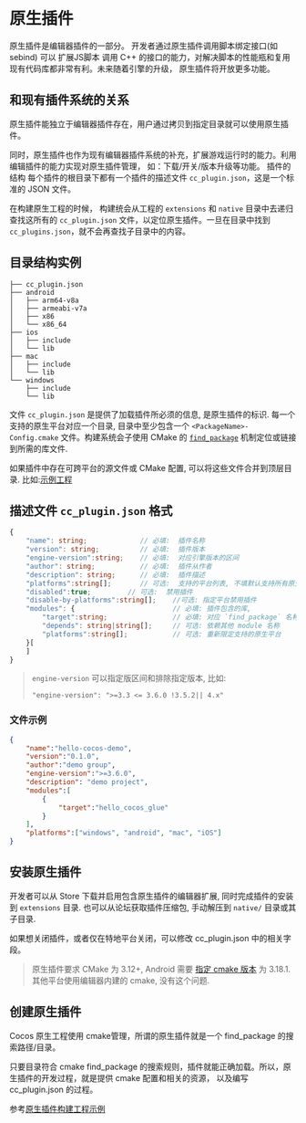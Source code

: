 # 原生插件

原生插件是编辑器插件的一部分。 开发者通过原生插件调用脚本绑定接口(如 sebind) 可以 扩展JS脚本 调用 C++ 的接口的能力，对解决脚本的性能瓶和复用现有代码库都非常有利。未来随着引擎的升级， 原生插件将开放更多功能。

## 和现有插件系统的关系

原生插件能独立于编辑器插件存在，用户通过拷贝到指定目录就可以使用原生插件。

同时，原生插件也作为现有编辑器插件系统的补充，扩展游戏运行时的能力。利用编辑插件的能力实现对原生插件管理， 如：下载/开关/版本升级等功能。
插件的结构
每个插件的根目录下都有一个插件的描述文件 `cc_plugin.json`，这是一个标准的 JSON 文件。

在构建原生工程的时候， 构建统会从工程的 `extensions` 和 `native` 目录中去递归查找这所有的 `cc_plugin.json` 文件，以定位原生插件。一旦在目录中找到 `cc_plugins.json`，就不会再查找子目录中的内容。



## 目录结构实例

```
├── cc_plugin.json
├── android
│   ├── arm64-v8a
│   ├── armeabi-v7a
│   ├── x86
│   └── x86_64
├── ios
│   ├── include
│   └── lib
├── mac
│   ├── include
│   └── lib
└── windows
    ├── include
    └── lib
```

文件 `cc_plugin.json` 是提供了加载插件所必须的信息, 是原生插件的标识. 每一个支持的原生平台对应一个目录, 目录中至少包含一个 `<PackageName>-Config.cmake` 文件。构建系统会子使用 CMake 的 [`find_package`](https://cmake.org/cmake/help/latest/command/find_package.html#id7) 机制定位或链接到所需的库文件. 


如果插件中存在可跨平台的源文件或 CMake 配置, 可以将这些文件合并到顶层目录. 比如:[示例工程](https://github.com/PatriceJiang/ccplugin_tutorial/tree/main/NewProject/native/plugins/hello_cocos)


## 描述文件 `cc_plugin.json` 格式
```ts
{
    "name": string;             // 必填:  插件名称
    "version": string;          // 必填:  插件版本
    "engine-version":string;    // 必填:  对应引擎版本的区间
    "author": string;           // 必填:  插件从作者
    "description": string;      // 必填:  插件描述
    "platforms":string[];       // 可选:  支持的平台列表, 不填默认支持所有原生平台. 包括 windows, android, mac, ios
    "disabled":true;         // 可选:  禁用插件
    "disable-by-platforms":string[];    //可选: 指定平台禁用插件
    "modules": {                        // 必填: 插件包含的库, 
        "target":string;                // 必填: 对应 `find_package` 名称, 需和 `CC_PLUGIN_ENTRY` 的首参数保持一致
        "depends": string|string[];     // 可选: 依赖其他 module 名称 
        "platforms":string[];           // 可选: 重新限定支持的原生平台
    }[
    ]
}
```
> `engine-version` 可以指定版区间和排除指定版本, 比如:
> ```
> "engine-version": ">=3.3 <= 3.6.0 !3.5.2|| 4.x"
> ```
### 文件示例

```json
{
    "name":"hello-cocos-demo",
    "version":"0.1.0",
    "author":"demo group",
    "engine-version":">=3.6.0",
    "description": "demo project",
    "modules":[
        {
            "target":"hello_cocos_glue"
        }
    ],
    "platforms":["windows", "android", "mac", "iOS"]
}
```


## 安装原生插件

开发者可以从 Store 下载并启用包含原生插件的编辑器扩展, 同时完成插件的安装到 `extensions` 目录. 也可以从论坛获取插件压缩包, 手动解压到 `native/` 目录或其子目录. 

如果想关闭插件，或者仅在特地平台关闭，可以修改 cc_plugin.json 中的相关字段。 


> 原生插件要求 CMake 为 3.12+, Android 需要 [指定 cmake 版本](https://developer.android.com/studio/projects/install-ndk#vanilla_cmake) 为 3.18.1. 其他平台使用编辑器内建的 cmake, 没有这个问题.

## 创建原生插件

Cocos 原生工程使用 cmake管理，所谓的原生插件就是一个 find_package 的搜索路径/目录。

只要目录符合 cmake find_package 的搜索规则，插件就能正确加载。所以，原生插件的开发过程，就是提供 cmake 配置和相关的资源， 以及编写 cc_plugin.json 的过程。

参考[原生插件构建工程示例](./tutorial.md)


